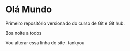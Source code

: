 # Olá Mundo 
 Primeiro repositório versionado do curso de Git e Git hub.


 Boa noite a todos 

 Vou alterar essa linha do site. tankyou








 
